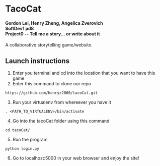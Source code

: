 # TacoCat
#### Gordon Lei, Henry Zheng, Angelica Zverovich<br>SoftDev1 pd8<br>Project0 -- Tell me a story... or write about it

A collaborative storytelling game/website.

## Launch instructions
    
1. Enter you terminal and cd into the location that you want to have this game
2. Enter this command to clone our repo
```
https://github.com/henryz2000/tacoCat.git
```
3. Run your virtualenv from whereever you have it
```
. <PATH_TO_VIRTUALENV>/bin/activate
```
4. Go into the tacoCat folder using this command
```
cd tacoCat/
```
5. Run the program
```
python login.py
```
6. Go to localhost:5000 in your web browser and enjoy the site!
